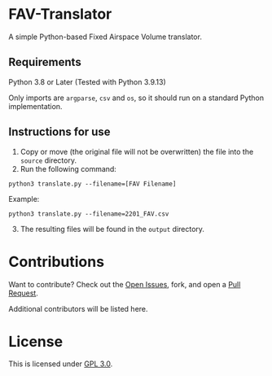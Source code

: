 # FAV-Translator

A simple Python-based Fixed Airspace Volume translator.

## Requirements

Python 3.8 or Later (Tested with Python 3.9.13)

Only imports are `argparse`, `csv` and `os`, so it should run on a standard Python implementation.

## Instructions for use

1. Copy or move (the original file will not be overwritten) the file into the `source` directory.
2. Run the following command:

```
python3 translate.py --filename=[FAV Filename]
```

Example:

```
python3 translate.py --filename=2201_FAV.csv
```

3. The resulting files will be found in the `output` directory.

# Contributions

Want to contribute? Check out the [Open Issues](https://github.com/misterrodg/FAV-Translator/issues), fork, and open a [Pull Request](https://github.com/misterrodg/FAV-Translator/pulls).

Additional contributors will be listed here.

# License

This is licensed under [GPL 3.0](./LICENSE).
